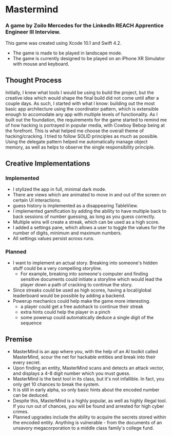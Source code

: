 # Mastermind
### A game by Zoilo Mercedes for the LinkedIn REACH Apprentice Engineer III Interview.

This game was created using Xcode 10.1 and Swift 4.2. 
- The game is made to be played in landscape mode.
- The game is currently designed to be played on an iPhone XR Simulator with mouse and keyboard.

## Thought Process
Initially, I knew what tools I would be using to build the project, but the creative idea which would shape the final build did not come until after a couple days. As such, I started with what I know: building out the most basic app architecture using the coordinator pattern, which is extensible enough to accomodate any app with multiple levels of functionality. As I built out the foundation, the requirements for the game started to remind me of how hacking is portrayed in popular media, with Cowboy Bebop being at the forefront. This is what helped me choose the overall theme of hacking/cracking. I tried to follow SOLID principles as much as possible. Using the delegate pattern helped me automatically manage object memory, as well as helps to observe the single responsibility principle. 

## Creative Implementations
### Implemented
- I stylized the app in full, minimal dark mode. 
- There are views which are animated to move in and out of the screen on certain UI interactions. 
- guess history is implemented as a disappearing TableView.
- I implemented gamification by adding the ability to have multiple back to back sessions of number guessing, as long as you guess correctly. 
- Multiple wins will create a streak, which can be used as a high score. 
- I added a settings pane, which allows a user to toggle the values for the number of digits, minimum and maximum numbers.
- All settings values persist across runs.

### Planned
- I want to implement an actual story. Breaking into someone's hidden stuff could be a very compelling storyline. 
	- For example, breaking into someone's computer and finding sensitive documents could initiate a storyline which would lead the player down a path of cracking to continue the story.
- Since streaks could be used as high scores, having a local/global leaderboard would be possible by adding a backend.
- Powerup mechanics could help make the game more interesting.
	- a player could get a free autohack to continue their streak
	- extra hints could help the player in a pinch
	- some powerup could automatically deduce a single digit of the sequence


## Premise
- MasterMind is an app where you, with the help of an AI toolkit called MasterMind, scour the net for hackable entities and break into their every secret.
- Upon finding an entity, MasterMind scans and detects an attack vector, and displays a 4-8 digit number which you must guess.
- MasterMind is the best tool in its class, but it's not infallible. In fact, you only get 10 chances to break the system.
- It is still in early alpha, so only basic hints about the encoded number can be deduced.
- Despite this, MasterMind is a highly popular, as well as highly illegal tool. If you run out of chances, you will be found and arrested for high cyber crimes.
- Planned upgrades include the ability to acquire the secrets stored within the encoded entity. Anything is vulnerable - from the documents of an unsavory megacorporation to a middle class family's college fund.

